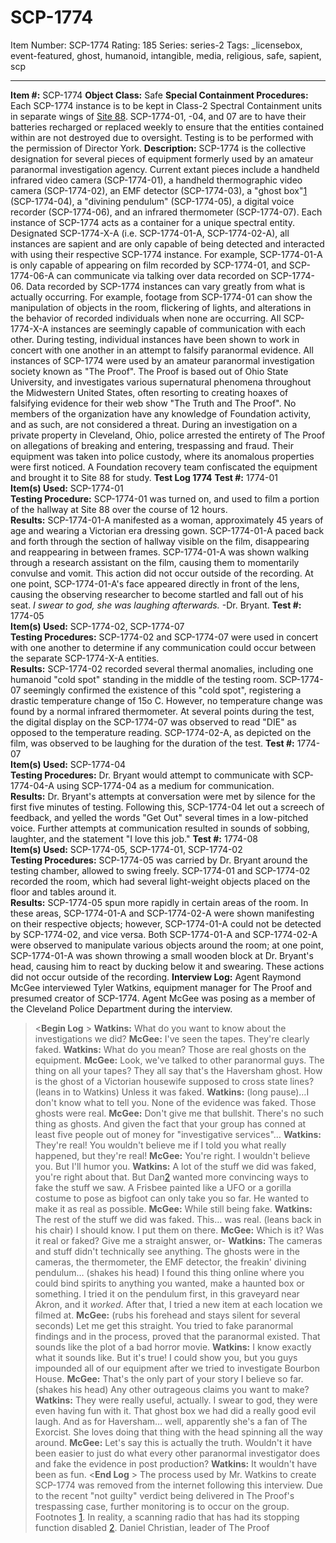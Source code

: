 # SCP-1774
Item Number: SCP-1774
Rating: 185
Series: series-2
Tags: _licensebox, event-featured, ghost, humanoid, intangible, media, religious, safe, sapient, scp

---

**Item #:** SCP-1774
**Object Class:** Safe
**Special Containment Procedures:** Each SCP-1774 instance is to be kept in Class-2 Spectral Containment units in separate wings of [Site 88](http://www.scp-wiki.net/secure-facility-dossier-site-88). SCP-1774-01, -04, and 07 are to have their batteries recharged or replaced weekly to ensure that the entities contained within are not destroyed due to oversight. Testing is to be performed with the permission of Director York.
**Description:** SCP-1774 is the collective designation for several pieces of equipment formerly used by an amateur paranormal investigation agency. Current extant pieces include a handheld infrared video camera (SCP-1774-01), a handheld thermographic video camera (SCP-1774-02), an EMF detector (SCP-1774-03), a "ghost box"[1](javascript:;) (SCP-1774-04), a "divining pendulum" (SCP-1774-05), a digital voice recorder (SCP-1774-06), and an infrared thermometer (SCP-1774-07).
Each instance of SCP-1774 acts as a container for a unique spectral entity. Designated SCP-1774-X-A (i.e. SCP-1774-01-A, SCP-1774-02-A), all instances are sapient and are only capable of being detected and interacted with using their respective SCP-1774 instance. For example, SCP-1774-01-A is only capable of appearing on film recorded by SCP-1774-01, and SCP-1774-06-A can communicate via talking over data recorded on SCP-1774-06.
Data recorded by SCP-1774 instances can vary greatly from what is actually occurring. For example, footage from SCP-1774-01 can show the manipulation of objects in the room, flickering of lights, and alterations in the behavior of recorded individuals when none are occurring. All SCP-1774-X-A instances are seemingly capable of communication with each other. During testing, individual instances have been shown to work in concert with one another in an attempt to falsify paranormal evidence.
All instances of SCP-1774 were used by an amateur paranormal investigation society known as "The Proof". The Proof is based out of Ohio State University, and investigates various supernatural phenomena throughout the Midwestern United States, often resorting to creating hoaxes of falsifying evidence for their web show "The Truth and The Proof". No members of the organization have any knowledge of Foundation activity, and as such, are not considered a threat.
During an investigation on a private property in Cleveland, Ohio, police arrested the entirety of The Proof on allegations of breaking and entering, trespassing and fraud. Their equipment was taken into police custody, where its anomalous properties were first noticed. A Foundation recovery team confiscated the equipment and brought it to Site 88 for study.
**Test Log 1774**
**Test #:** 1774-01  
**Item(s) Used:** SCP-1774-01  
**Testing Procedure:** SCP-1774-01 was turned on, and used to film a portion of the hallway at Site 88 over the course of 12 hours.  
**Results:** SCP-1774-01-A manifested as a woman, approximately 45 years of age and wearing a Victorian era dressing gown. SCP-1774-01-A paced back and forth through the section of hallway visible on the film, disappearing and reappearing in between frames.
SCP-1774-01-A was shown walking through a research assistant on the film, causing them to momentarily convulse and vomit. This action did not occur outside of the recording. At one point, SCP-1774-01-A's face appeared directly in front of the lens, causing the observing researcher to become startled and fall out of his seat.
_I swear to god, she was laughing afterwards._ -Dr. Bryant.
**Test #:** 1774-05  
**Item(s) Used:** SCP-1774-02, SCP-1774-07  
**Testing Procedures:** SCP-1774-02 and SCP-1774-07 were used in concert with one another to determine if any communication could occur between the separate SCP-1774-X-A entities.  
**Results:** SCP-1774-02 recorded several thermal anomalies, including one humanoid "cold spot" standing in the middle of the testing room. SCP-1774-07 seemingly confirmed the existence of this "cold spot", registering a drastic temperature change of 15o C. However, no temperature change was found by a normal infrared thermometer.
At several points during the test, the digital display on the SCP-1774-07 was observed to read "DIE" as opposed to the temperature reading. SCP-1774-02-A, as depicted on the film, was observed to be laughing for the duration of the test.
**Test #:** 1774-07  
**Item(s) Used:** SCP-1774-04  
**Testing Procedures:** Dr. Bryant would attempt to communicate with SCP-1774-04-A using SCP-1774-04 as a medium for communication.  
**Results:** Dr. Bryant's attempts at conversation were met by silence for the first five minutes of testing. Following this, SCP-1774-04 let out a screech of feedback, and yelled the words "Get Out" several times in a low-pitched voice. Further attempts at communication resulted in sounds of sobbing, laughter, and the statement "I love this job."
**Test #:** 1774-08  
**Item(s) Used:** SCP-1774-05, SCP-1774-01, SCP-1774-02  
**Testing Procedures:** SCP-1774-05 was carried by Dr. Bryant around the testing chamber, allowed to swing freely. SCP-1774-01 and SCP-1774-02 recorded the room, which had several light-weight objects placed on the floor and tables around it.  
**Results:** SCP-1774-05 spun more rapidly in certain areas of the room. In these areas, SCP-1774-01-A and SCP-1774-02-A were shown manifesting on their respective objects; however, SCP-1774-01-A could not be detected by SCP-1774-02, and vice versa.
Both SCP-1774-01-A and SCP-1774-02-A were observed to manipulate various objects around the room; at one point, SCP-1774-01-A was shown throwing a small wooden block at Dr. Bryant's head, causing him to react by ducking below it and swearing. These actions did not occur outside of the recording.
**Interview Log:** Agent Raymond McGee interviewed Tyler Watkins, equipment manager for The Proof and presumed creator of SCP-1774. Agent McGee was posing as a member of the Cleveland Police Department during the interview.
> <**Begin Log** >
> **Watkins:** What do you want to know about the investigations we did?
> **McGee:** I've seen the tapes. They're clearly faked.
> **Watkins:** What do you mean? Those are real ghosts on the equipment.
> **McGee:** Look, we've talked to other paranormal guys. The thing on all your tapes? They all say that's the Haversham ghost. How is the ghost of a Victorian housewife supposed to cross state lines? (leans in to Watkins) Unless it was faked.
> **Watkins:** (long pause)…I don't know what to tell you. None of the evidence was faked. Those ghosts were real.
> **McGee:** Don't give me that bullshit. There's no such thing as ghosts. And given the fact that your group has conned at least five people out of money for "investigative services"…
> **Watkins:** They're real! You wouldn't believe me if I told you what really happened, but they're real!
> **McGee:** You're right. I wouldn't believe you. But I'll humor you.
> **Watkins:** A lot of the stuff we did was faked, you're right about that. But Dan[2](javascript:;) wanted more convincing ways to fake the stuff we saw. A Frisbee painted like a UFO or a gorilla costume to pose as bigfoot can only take you so far. He wanted to make it as real as possible.
> **McGee:** While still being fake.
> **Watkins:** The rest of the stuff we did was faked. This… was real. (leans back in his chair) I should know. I put them on there.
> **McGee:** Which is it? Was it real or faked? Give me a straight answer, or-
> **Watkins:** The cameras and stuff didn't technically see anything. The ghosts were in the cameras, the thermometer, the EMF detector, the freakin' divining pendulum… (shakes his head) I found this thing online where you could bind spirits to anything you wanted, make a haunted box or something. I tried it on the pendulum first, in this graveyard near Akron, and it _worked_. After that, I tried a new item at each location we filmed at.
> **McGee:** (rubs his forehead and stays silent for several seconds) Let me get this straight. You tried to fake paranormal findings and in the process, proved that the paranormal existed. That sounds like the plot of a bad horror movie.
> **Watkins:** I know exactly what it sounds like. But it's true! I could show you, but you guys impounded all of our equipment after we tried to investigate Bourbon House.
> **McGee:** That's the only part of your story I believe so far. (shakes his head) Any other outrageous claims you want to make?
> **Watkins:** They were really useful, actually. I swear to god, they were even having fun with it. That ghost box we had did a really good evil laugh. And as for Haversham… well, apparently she's a fan of The Exorcist. She loves doing that thing with the head spinning all the way around.
> **McGee:** Let's say this is actually the truth. Wouldn't it have been easier to just do what every other paranormal investigator does and fake the evidence in post production?
> **Watkins:** It wouldn't have been as fun.
> <**End Log** >
The process used by Mr. Watkins to create SCP-1774 was removed from the internet following this interview. Due to the recent "not guilty" verdict being delivered in The Proof's trespassing case, further monitoring is to occur on the group.
Footnotes
[1](javascript:;). In reality, a scanning radio that has had its stopping function disabled
[2](javascript:;). Daniel Christian, leader of The Proof